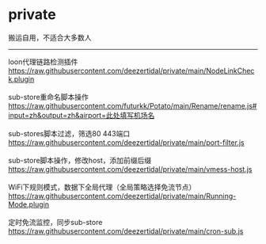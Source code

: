 # private
搬运自用，不适合大多数人 
****
loon代理链路检测插件  
https://raw.githubusercontent.com/deezertidal/private/main/NodeLinkCheck.plugin  
<br>
sub-store重命名脚本操作  
https://raw.githubusercontent.com/futurkk/Potato/main/Rename/rename.js#input=zh&output=zh&airport=此处填写机场名  
<br>
sub-stores脚本过滤，筛选80 443端口  
https://raw.githubusercontent.com/deezertidal/private/main/port-filter.js  
<br>
sub-store脚本操作，修改host，添加前缀后缀  
https://raw.githubusercontent.com/deezertidal/private/main/vmess-host.js  
<br>
WiFi下规则模式，数据下全局代理（全局策略选择免流节点）  
https://raw.githubusercontent.com/deezertidal/private/main/Running-Mode.plugin  
<br>
定时免流监控，同步sub-store  
https://raw.githubusercontent.com/deezertidal/private/main/cron-sub.js  
<br>
